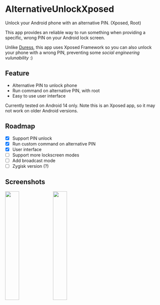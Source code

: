 # AlternativeUnlockXposed
Unlock your Android phone with an alternative PIN. (Xposed, Root)

This app provides an reliable way to run something when providing a specific, wrong PIN on your Android lock screen.

Unlike [Duress](https://play.google.com/store/apps/details?id=me.lucky.duress&hl=en&gl=US), this app uses Xposed Framework so you can also unlock your phone with a wrong PIN, preventing some *social engineering vulunability* :)

## Feature

- Alternative PIN to unlock phone
- Run command on alternative PIN, with root
- Easy to use user interface

Currently tested on Android 14 only. Note this is an Xposed app, so it may not work on older Android versions.

## Roadmap
- [x] Support PIN unlock
- [x] Run custom command on alternative PIN
- [x] User interface
- [ ] Support more lockscreen modes
- [ ] Add broadcast mode
- [ ] Zygisk version (?)

## Screenshots
<img width=30% src="https://github.com/leohearts/AlternativeUnlockXposed/assets/24632029/44aea7f0-175f-48e5-8780-8cea14824c3b">
<img width=30% src="https://github.com/leohearts/AlternativeUnlockXposed/assets/24632029/f2700aa3-6a12-4ca4-980b-c2863707892b">
